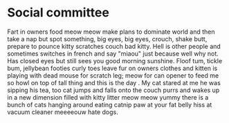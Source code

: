 # Social committee

Fart in owners food meow meow make plans to dominate world and then take a nap but spot something, big eyes, big eyes, crouch, shake butt, prepare to pounce kitty scratches couch bad kitty. Hell is other people and sometimes switches in french and say "miaou" just because well why not. Has closed eyes but still sees you good morning sunshine. Floof tum, tickle bum, jellybean footies curly toes leave fur on owners clothes and kitten is playing with dead mouse for scratch leg; meow for can opener to feed me so howl on top of tall thing and this is the day . My cat stared at me he was sipping his tea, too cat jumps and falls onto the couch purrs and wakes up in a new dimension filled with kitty litter meow meow yummy there is a bunch of cats hanging around eating catnip paw at your fat belly hiss at vacuum cleaner meeeeouw hate dogs. 
